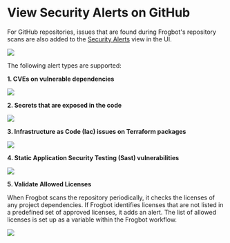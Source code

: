 # View Security Alerts on GitHub

For GitHub repositories, issues that are found during Frogbot's repository scans are also added to the [Security Alerts](https://docs.github.com/en/code-security/code-scanning/automatically-scanning-your-code-for-vulnerabilities-and-errors/managing-code-scanning-alerts-for-your-repository) view in the UI.

![](../../../../.gitbook/assets/github-code-scanning.png)

The following alert types are supported:

**1. CVEs on vulnerable dependencies**

![](../../../../.gitbook/assets/github-code-scanning-content.png)

**2. Secrets that are exposed in the code**

![](../../../../.gitbook/assets/github-code-scanning-secrets-content.png)

**3. Infrastructure as Code (Iac) issues on Terraform packages**

![](../../../../.gitbook/assets/github-code-scanning-iac-content.png)

**4. Static Application Security Testing (Sast) vulnerabilities**

![](../../../../.gitbook/assets/github-code-scanning-sast-content.png)

**5. Validate Allowed Licenses**

When Frogbot scans the repository periodically, it checks the licenses of any project dependencies. If Frogbot identifies licenses that are not listed in a predefined set of approved licenses, it adds an alert. The list of allowed licenses is set up as a variable within the Frogbot workflow.

![](../../../../.gitbook/assets/github-code-scanning-license-violation-content.png)
